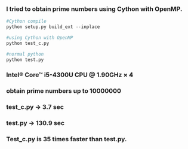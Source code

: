 ### I tried to obtain prime numbers using Cython with OpenMP.
```python
#Cython compile
python setup.py build_ext --inplace

#using Cython with OpenMP
python test_c.py

#normal python
python test.py
```

### Intel® Core™ i5-4300U CPU @ 1.90GHz × 4 
### obtain prime numbers up to 10000000
### test_c.py -> 3.7 sec
### test.py   -> 130.9 sec
### Test_c.py is 35 times faster than test.py.
